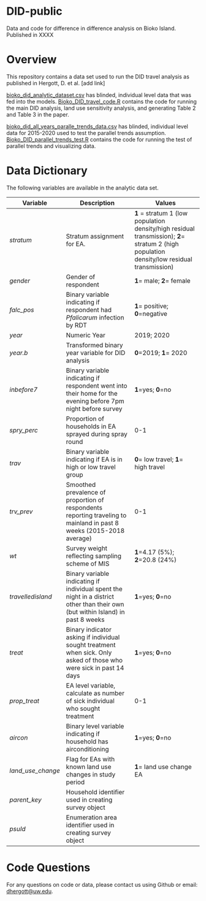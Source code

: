 # DID-public
Data and code for difference in difference analysis on Bioko Island. 
Published in XXXX

# Overview
This repository contains a data set used to run the DID travel analysis as published in Hergott, D. et al. [add link]

[bioko_did_analytic_dataset.csv](https://github.com/d-hergott/DID-public/blob/main/bioko_did_analytic_dataset.csv) has blinded, individual level data that was fed into the models. 
[Bioko_DID_travel_code.R](https://github.com/d-hergott/DID-public/blob/main/Bioko_DID_travel_code.R) contains the code for running the main DID analysis, land use sensitivity analysis, and generating Table 2 and Table 3 in the paper. 

[bioko_did_all_years_paralle_trends_data.csv](https://github.com/d-hergott/DID-public/blob/main/bioko_did_all_years_parallel_trends_data.csv) has blinded, individual level data for 2015-2020 used to test the parallel trends assumption. 
[Bioko_DID_parallel_trends_test.R](https://github.com/d-hergott/DID-public/blob/main/Bioko_DID_parallel_trends_test.R) contains the code for running the test of parallel trends and visualizing data. 

# Data Dictionary
The following variables are available in the analytic data set.

| Variable | Description                       |  Values     |
|----------|-----------------------------------|-------------|
| _stratum_  | Stratum assignment for EA.        | **1** = stratum 1 (low population density/high residual transmission); **2**= stratum 2 (high population density/low residual transmission)|
| _gender_   | Gender of respondent              | **1**= male; **2**= female
|_falc_pos_    | Binary variable indicating if respondent had _Pfalicarum_ infection by RDT    | **1**= positive; **0**=negative|
|_year_  |Numeric Year  |2019; 2020|
|_year.b_|Transformed binary year variable for DID analysis| **0**=2019; **1**= 2020|
|_inbefore7_| Binary variable indicating if respondent went into their home for the evening before 7pm night before survey|**1**=yes; **0**=no|
|_spry_perc_| Proportion of households in EA sprayed during spray round|0-1|
|_trav_| Binary variable indicating if EA is in high or low travel group|**0**= low travel; **1**= high travel|
|_trv_prev_| Smoothed prevalence of proportion of respondents reporting traveling to mainland in past 8 weeks (2015-2018 average)|0-1|
|_wt_| Survey weight reflecting sampling scheme of MIS|**1**=4.17 (5%); **2**=20.8 (24%) |
|_travelledisland_| Binary variable indicating if individual spent the night in a district other than their own (but within Island) in past 8 weeks|**1**=yes; **0**=no|
|_treat_| Binary indicator asking if individual sought treatment when sick. Only asked of those who were sick in past 14 days|**1**=yes; **0**=no|
|_prop_treat_| EA level variable, calculate as number of sick individual who sought treatment|0-1|
|_aircon_|Binary level variable indicating if household has airconditioning|**1**=yes; **0**=no|
|_land_use_change_| Flag for EAs with known land use changes in study period|**1**= land use change EA|
|_parent_key_| Household identifier used in creating survey object||
|_psuId_| Enumeration area identifier used in creating survey object||


# Code Questions
For any questions on code or data, please contact us using Github or email: dhergott@uw.edu. 
